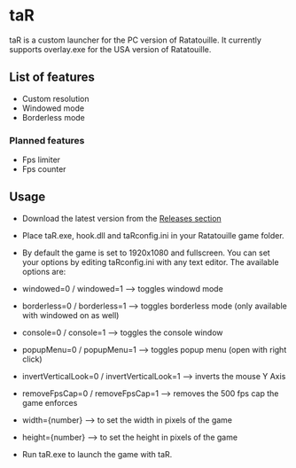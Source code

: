 # taR

taR is a custom launcher for the PC version of Ratatouille.
It currently supports overlay.exe for the USA version of Ratatouille.

## List of features

- Custom resolution
- Windowed mode
- Borderless mode

### Planned features

- Fps limiter
- Fps counter

## Usage

- Download the latest version from the [Releases section](https://github.com/CMebaS/taR/releases)

- Place taR.exe, hook.dll and taRconfig.ini in your Ratatouille game folder.

- By default the game is set to 1920x1080 and fullscreen. You can set your options by editing taRconfig.ini with any text editor. The available options are:

- windowed=0 / windowed=1 --> toggles windowd mode

- borderless=0 / borderless=1 --> toggles borderless mode (only available with windowed on as well)

- console=0 / console=1 --> toggles the console window

- popupMenu=0 / popupMenu=1 --> toggles popup menu (open with right click)

- invertVerticalLook=0 / invertVerticalLook=1 --> inverts the mouse Y Axis

- removeFpsCap=0 / removeFpsCap=1 --> removes the 500 fps cap the game enforces

- width={number} --> to set the width in pixels of the game

- height={number} --> to set the height in pixels of the game

- Run taR.exe to launch the game with taR.
